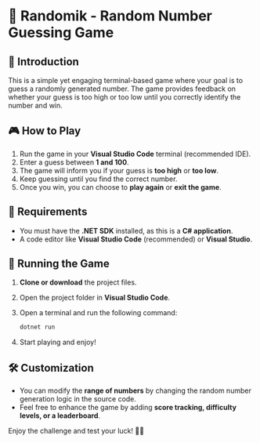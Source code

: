 # 🎯 Randomik - Random Number Guessing Game

## 📝 Introduction

This is a simple yet engaging terminal-based game where your goal is to guess a randomly generated number. The game provides feedback on whether your guess is too high or too low until you correctly identify the number and win.

## 🎮 How to Play

1. Run the game in your **Visual Studio Code** terminal (recommended IDE).
2. Enter a guess between **1 and 100**.
3. The game will inform you if your guess is **too high** or **too low**.
4. Keep guessing until you find the correct number.
5. Once you win, you can choose to **play again** or **exit the game**.

## 📌 Requirements

- You must have the **.NET SDK** installed, as this is a **C# application**.
- A code editor like **Visual Studio Code** (recommended) or **Visual Studio**.

## 🚀 Running the Game

1. **Clone or download** the project files.
2. Open the project folder in **Visual Studio Code**.
3. Open a terminal and run the following command:
   
   ```sh
   dotnet run
   ```
5. Start playing and enjoy!

## 🛠️ Customization

- You can modify the **range of numbers** by changing the random number generation logic in the source code.
- Feel free to enhance the game by adding **score tracking, difficulty levels, or a leaderboard**.

Enjoy the challenge and test your luck! 🎲✨
